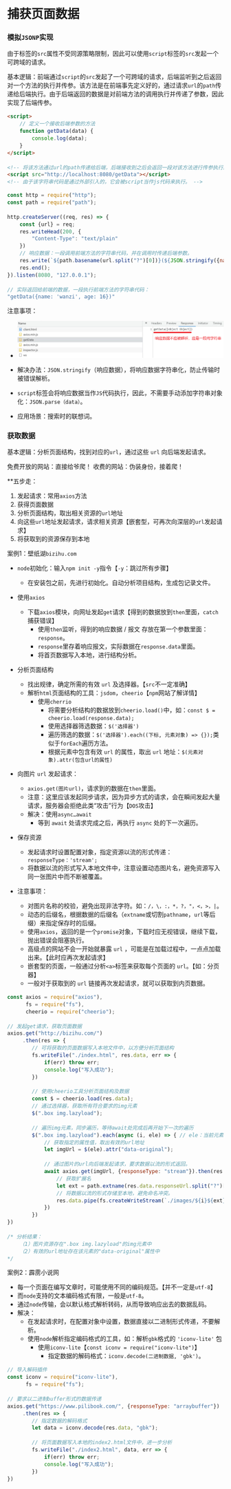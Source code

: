# 捕获页面数据

### 模拟`JSONP`实现

由于标签的`src`属性不受同源策略限制，因此可以使用`script`标签的`src`发起一个可跨域的请求。

基本逻辑：前端通过`script`的`src`发起了一个可跨域的请求，后端监听到之后返回对一个方法的执行并传参。该方法是在前端事先定义好的，通过请求`url`的`path`传递给后端执行。由于后端返回的数据是对前端方法的调用执行并传递了参数，因此实现了后端传参。

```html
<script>
	// 定义一个接收后端参数的方法
    function getData(data) {
        console.log(data);
    }
</script>

<!-- 将该方法通过url的path传递给后端，后端接收到之后会返回一段对该方法进行传参执行的字符串代码 -->
<script src="http://localhost:8080/getData"></script>
<!-- 由于该字符串代码是通过外部引入的，它会被script当作js代码来执行。 -->
```

```js
const http = require("http");
const path = require("path");

http.createServer((req, res) => {
    const {url} = req;
    res.writeHead(200, {
        "Content-Type": "text/plain"
    })
    // 响应数据：一段调用前端方法的字符串代码，并在调用时传递后端参数。
    res.write(`${path.basename(url.split("?")[0])}(${JSON.stringify({name: "wanzi", age: 16})})`);
    res.end();
}).listen(8080, "127.0.0.1");

// 实际返回给前端的数据，一段执行前端方法的字符串代码：
"getData({name: 'wanzi', age: 16})"
```

注意事项：
- <img src="第九节【爬取数据】.assets/image-20220325092704727.png" alt="image-20220325092704727" style="zoom:67%;" /> 
- 解决办法：`JSON.stringify`（响应数据），将响应数据字符串化，防止传输时被错误解析。
- `script`标签会将响应数据当作`JS`代码执行，因此，不需要手动添加字符串对象化：`JSON.parse（data）`。

- 应用场景：搜索时的联想词。



### 获取数据

基本逻辑：分析页面结构，找到对应的`url`，通过这些 `url` 向后端发起请求。

免费开放的网站：直接给爷爬！	 收费的网站：伪装身份，接着爬！

**五步走：

1. 发起请求：常用`axios`方法
2. 获得页面数据
3. 分析页面结构，取出相关资源的`url`地址
4. 向这些`url`地址发起请求，请求相关资源【嵌套型，可再次向深层的`url`发起请求】
5. 将获取到的资源保存到本地



案例1：壁纸湖`bizihu.com`

- `node`初始化：输入`npm init -y`指令【`-y`：跳过所有步骤】
  - 在安装包之前，先进行初始化。自动分析项目结构，生成包记录文件。

- 使用`axios`
  - 下载`axios`模块，向网址发起`get`请求【得到的数据放到`then`里面，`catch`捕获错误】
    - 使用`then`监听，得到的响应数据 / 报文 存放在第一个参数里面：`response`。
    - `response`里存着响应报文，实际数据在`response.data`里面。
    - 将首页数据写入本地，进行结构分析。
- 分析页面结构
  - 找出规律，确定所需的有效 `url` 及选择器。【`src`不一定准确】
  - 解析`html`页面结构的工具：`jsdom`，`cheerio`【`npm`网站了解详情】
    - 使用`cherrio`
      - 将需要分析结构的数据放到`cheerio.load()`中，如：`const $ = cheerio.load(response.data);`
      - 使用选择器筛选数据：`$('选择器')`
      - 遍历筛选的数据：`$('选择器').each((下标, 元素对象) => {});`类似于`forEach`遍历方法。
      - 根据元素中包含有效 `url` 的属性，取出 `url` 地址：`$(元素对象).attr(包含url的属性)`
- 向图片 `url` 发起请求：
  - `axios.get(图片url)`，请求到的数据在`then`里面。
  - 注意：这里应该发起同步请求，因为异步方式的请求，会在瞬间发起大量请求，服务器会拒绝此类“攻击”行为【`DOS`攻击】
  - 解决：使用`async…await`
    - 等到 `await` 处请求完成之后，再执行 `async` 处的下一次遍历。
- 保存资源
  - 发起请求时设置配置对象，指定资源以流的形式传递：`responseType：'stream';`
  - 将数据以流的形式写入本地文件中，注意设置动态图片名，避免资源写入同一张图片中而不断被覆盖。
- 注意事项：
  - 对图片名称的校验，避免出现非法字符。如：`/，\，:，*，?，"，<，>，|`。
  - 动态的后缀名，根据数据的后缀名（`extname`或切割`pathname`，`url`等后缀）来指定保存时的后缀。
  - 使用`axios`，返回的是一个`promise`对象，下载时应无视错误，继续下载，抛出错误会阻塞执行。
  - 高级点的网站不会一开始就暴露 `url` ，可能是在加载过程中，一点点加载出来。【此时应再次发起请求】
  - 嵌套型的页面，一般通过分析`<a>`标签来获取每个页面的 `url`。【如：分页器】
  - 一般对于获取到的 `url` 链接再次发起请求，就可以获取到内页数据。

```js
const axios = require("axios"),
      fs = require("fs"),
      cheerio = require("cheerio");

// 发起get请求，获取页面数据
axios.get("http://bizihu.com/")
	 .then(res => {
    	// 可将获取的页面数据写入本地文件中，以方便分析页面结构
		fs.writeFile("./index.html", res.data, err => {
            if(err) throw err;
            console.log("写入成功");
        })
    
    	// 使用cheerio工具分析页面结构及数据
    	const $ = cheerio.load(res.data);
    	// 通过选择器，获取所有符合要求的img元素
    	$(".box img.lazyload");
    	
    	// 遍历img元素，同步遍历，等待await处完成后再开始下一次的遍历
    	$(".box img.lazyload").each(async (i, ele) => { // ele：当前元素对象
            // 获取指定的属性值，取出有效的url地址
            let imgUrl = $(ele).attr("data-original");
            
            // 通过图片的url向后端发起请求，要求数据以流的形式返回。
            await axios.get(imgUrl, {responseType: "stream"}).then(res => {
                // 获取扩展名
                let ext = path.extname(res.data.responseUrl.split("?")[0]);
                // 将数据以流的形式存储至本地，避免命名冲突。
                res.data.pipe(fs.createWriteStream(`./images/${i}${ext}`));
            })
        })
})

/* 分析结果：
	（1）图片资源存在".box img.lazyload"的img元素中
	（2）有效的url地址存在该元素的"data-original"属性中
*/
```



案例2：霹雳小说网

- 每一个页面在编写文章时，可能使用不同的编码规范。【并不一定是`utf-8`】
- 而`node`支持的文本编码格式有限，一般是`utf-8`。
- 通过`node`传输，会以默认格式解析转码，从而导致响应出去的数据乱码。
- 解决：
  - 在发起请求时，在配置对象中设置，数据直接以二进制形式传递，不要解析。
  - 使用`node`解析指定编码格式的工具，如：解析`gbk`格式的 `'iconv-lite'` 包
    - 使用`iconv-lite`【`const iconv = require("iconv-lite")`】
      - 指定数据的解码格式：`iconv.decode(二进制数据, 'gbk')`。

```js
// 导入解码插件
const iconv = require("iconv-lite"),
      fs = require("fs");

// 要求以二进制buffer形式的数据传递
axios.get("https://www.pilibook.com/", {responseType: "arraybuffer"})
	 .then(res => {
    	// 指定数据的解码格式
    	let data = iconv.decode(res.data, "gbk");
    	
    	// 将页面数据写入本地的index2.html文件中，进一步分析
    	fs.writeFile("./index2.html", data, err => {
            if(err) throw err;
            console.log("写入成功");
        })
})
```

